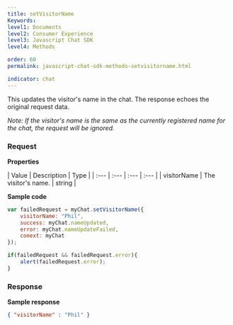 ```yaml
---
title: setVisitorName
Keywords:
level1: Documents
level2: Consumer Experience
level3: Javascript Chat SDK
level4: Methods

order: 60
permalink: javascript-chat-sdk-methods-setvisitorname.html

indicator: chat
---
```


This updates the visitor's name in the chat. The response echoes the original request data.

*Note: If the visitor's name is the same as the currently registered name for the chat, the request will be ignored.*

### Request

**Properties**

| Value | Description | Type |
| :--- | :--- | :--- | :--- |
| visitorName	| The visitor's name. | string |

**Sample code**

```javascript
var failedRequest = myChat.setVisitorName({
    visitorName: "Phil",
    success: myChat.nameUpdated,
    error: myChat.nameUpdateFailed,
    conext: myChat
});

if(failedRequest && failedRequest.error){
    alert(failedRequest.error);
}
```
                                                                                                                      
### Response

**Sample response**

```json
{ "visitorName" : "Phil" }
```

